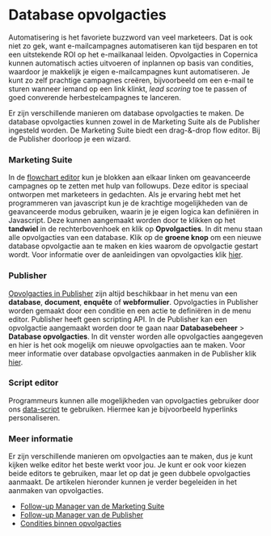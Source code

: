 # Database opvolgacties
Automatisering is het favoriete buzzword van veel marketeers. Dat is ook
niet zo gek, want e-mailcampagnes automatiseren kan tijd besparen en tot
een uitstekende ROI op het e-mailkanaal leiden. Opvolgacties in
Copernica kunnen automatisch acties uitvoeren of inplannen op basis van
condities, waardoor je makkelijk je eigen e-mailcampagnes kunt automatiseren.
Je kunt zo zelf prachtige campagnes creëren, bijvoorbeeld om een e-mail
te sturen wanneer iemand op een link klinkt, *lead scoring* toe te passen
of goed converende herbestelcampagnes te lanceren.

Er zijn verschillende manieren om database opvolgacties te maken. De database
opvolgacties kunnen zowel in de Marketing Suite als de Publisher ingesteld
worden. De Marketing Suite biedt een drag-&-drop flow editor. Bij de
Publisher doorloop je een wizard.

### Marketing Suite
In de [flowchart editor](./follow-up-manager-ms) kun je blokken aan elkaar
linken om geavanceerde campagnes op te zetten met hulp van followups.
Deze editor is speciaal ontworpen met marketeers in gedachten. Als je ervaring
hebt met het programmeren van javascript kun je de krachtige mogelijkheden
van de geavanceerde modus gebruiken, waarin je je eigen logica kan definiëren
in Javascript.
Deze kunnen aangemaakt worden door te klikken op het **tandwiel** in de
rechterbovenhoek en klik op **Opvolgacties**. In dit menu staan alle
opvolgacties van een database. Klik op de **groene knop** om een nieuwe
database opvolgactie aan te maken en kies waarom de opvolgactie gestart wordt.
Voor informatie over de aanleidingen van opvolgacties klik
[hier](./follow-up-manager-ms).

### Publisher
[Opvolgacties in Publisher](./follow-up-manager-publisher) zijn altijd
beschikbaar in het menu van een **database**, **document**, **enquête**
of **webformulier**. Opvolgacties in Publisher worden gemaakt door een
conditie en een actie te definiëren in de menu editor. Publisher heeft
geen scripting API.
In de Publisher kan een opvolgactie aangemaakt worden door te gaan
naar **Databasebeheer** > **Database opvolgacties**. In dit venster worden
alle opvolgacties aangegeven en hier is het ook mogelijk om nieuwe
opvolgacties aan te maken. Voor meer informatie over database opvolgacties
aanmaken in de Publisher klik [hier](./follow-up-manager-publisher).

### Script editor
Programmeurs kunnen alle mogelijkheden van opvolgacties gebruiker door
ons [data-script](./data-object.md) te gebruiken. Hiermee kan je bijvoorbeeld
hyperlinks personaliseren.

### Meer informatie
Er zijn verschillende manieren om opvolgacties aan te maken, dus je
kunt kijken welke editor het beste werkt voor jou. Je kunt er ook voor kiezen
beide editors te gebruiken, maar let op dat je geen dubbele opvolgacties
aanmaakt. De artikelen hieronder kunnen je verder begeleiden in het
aanmaken van opvolgacties.

* [Follow-up Manager van de Marketing Suite](./follow-up-manager-ms.md)
* [Follow-up Manager van de Publisher](./follow-up-manager-publisher.md)
* [Condities binnen opvolgacties](./conditions-for-follow-ups.md)

